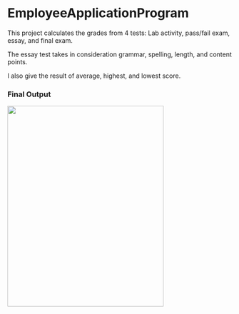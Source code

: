 <h1>EmployeeApplicationProgram </h1>

<p>This project calculates the grades from 4 tests: Lab activity, pass/fail exam, essay, and final exam.</p>

<p>The essay test takes in consideration grammar, spelling, length, and content points.</>

<p>I also give the result of average, highest, and lowest score.</p>

<h3>Final Output</h3>

<img src="https://suelenduarte.github.io/EmployeeApplicationProgram/images/employee-java.png" width = 350 height = 450> 
